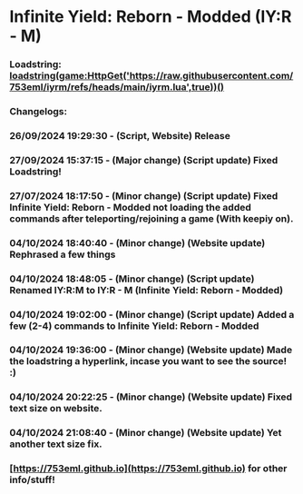 # Infinite Yield: Reborn - Modded (IY:R - M)

### Loadstring: [loadstring(game:HttpGet('https://raw.githubusercontent.com/753eml/iyrm/refs/heads/main/iyrm.lua',true))()](https://raw.githubusercontent.com/753eml/iyrm/refs/heads/main/iyrm.lua)

### Changelogs:

### 26/09/2024 19:29:30 - (Script, Website) Release

### 27/09/2024 15:37:15 - (Major change) (Script update) Fixed Loadstring!

### 27/07/2024 18:17:50 - (Minor change) (Script update) Fixed Infinite Yield: Reborn - Modded not loading the added commands after teleporting/rejoining a game (With keepiy on).

### 04/10/2024 18:40:40 - (Minor change) (Website update) Rephrased a few things

### 04/10/2024 18:48:05 - (Minor change) (Script update) Renamed IY:R:M to IY:R - M (Infinite Yield: Reborn - Modded)

### 04/10/2024 19:02:00 - (Minor change) (Script update) Added a few (2-4) commands to Infinite Yield: Reborn - Modded

### 04/10/2024 19:36:00 - (Minor change) (Website update) Made the loadstring a hyperlink, incase you want to see the source! :)

### 04/10/2024 20:22:25 - (Minor change) (Website update) Fixed text size on website.

### 04/10/2024 21:08:40 - (Minor change) (Website update) Yet another text size fix.

### [https://753eml.github.io](https://753eml.github.io) for other info/stuff!
